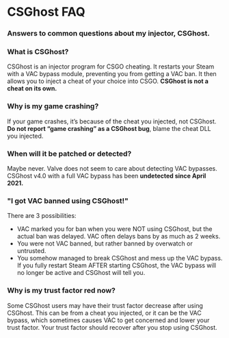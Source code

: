# CSGhost FAQ
### Answers to common questions about my injector, CSGhost.

### What is CSGhost?
CSGhost is an injector program for CSGO cheating. It restarts your Steam with a VAC bypass module, preventing you from getting a VAC ban. It then allows you to inject a cheat of your choice into CSGO. **CSGhost is not a cheat on its own.**

### Why is my game crashing?
If your game crashes, it’s because of the cheat you injected, not CSGhost.
**Do not report “game crashing” as a CSGhost bug**, blame the cheat DLL you injected.

### When will it be patched or detected?
Maybe never. Valve does not seem to care about detecting VAC bypasses. 
CSGhost v4.0 with a full VAC bypass has been **undetected since April 2021.**

### "I got VAC banned using CSGhost!"
There are 3 possibilities:
- VAC marked you for ban when you were NOT using CSGhost, but the actual ban was delayed. VAC often delays bans by as much as 2 weeks.
- You were not VAC banned, but rather banned by overwatch or untrusted.
- You somehow managed to break CSGhost and mess up the VAC bypass. If you fully restart Steam AFTER starting CSGhost, the VAC bypass will no longer be active and CSGhost will tell you.

### Why is my trust factor red now?
Some CSGhost users may have their trust factor decrease after using CSGhost. 
This can be from a cheat you injected, or it can be the VAC bypass, which sometimes causes VAC to get concerned and lower your trust factor.
Your trust factor should recover after you stop using CSGhost.
